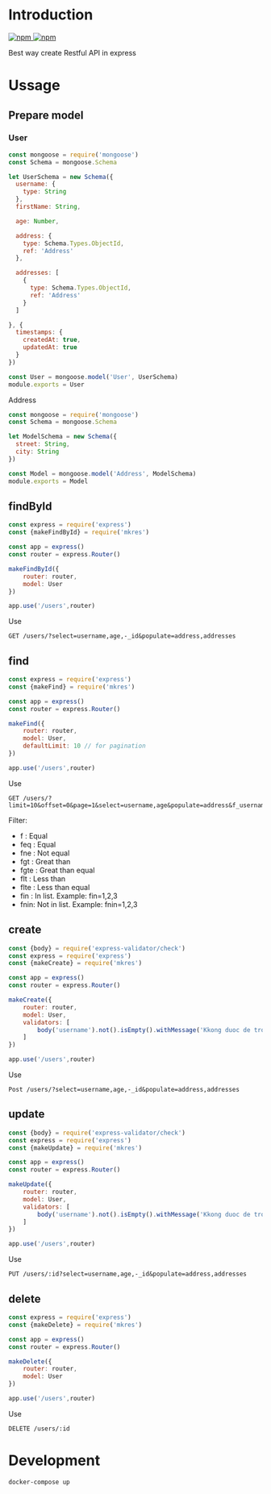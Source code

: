 # Introduction

[![npm](https://img.shields.io/npm/v/mkres.svg) ![npm](https://img.shields.io/npm/dm/mkres.svg)](https://www.npmjs.com/package/mkres)


Best way create Restful API in express

# Ussage

## Prepare model

### User

```js
const mongoose = require('mongoose')
const Schema = mongoose.Schema

let UserSchema = new Schema({
  username: {
    type: String
  },
  firstName: String,

  age: Number,

  address: {
    type: Schema.Types.ObjectId,
    ref: 'Address'
  },

  addresses: [
    {
      type: Schema.Types.ObjectId,
      ref: 'Address'
    }
  ]

}, {
  timestamps: {
    createdAt: true,
    updatedAt: true
  }
})

const User = mongoose.model('User', UserSchema)
module.exports = User

```

Address
```js
const mongoose = require('mongoose')
const Schema = mongoose.Schema

let ModelSchema = new Schema({
  street: String,
  city: String
})

const Model = mongoose.model('Address', ModelSchema)
module.exports = Model

```


## findById
```js
const express = require('express')
const {makeFindById} = require('mkres')

const app = express()
const router = express.Router()

makeFindById({
    router: router,
    model: User
})

app.use('/users',router)

```


Use 
```
GET /users/?select=username,age,-_id&populate=address,addresses
```

## find
```js
const express = require('express')
const {makeFind} = require('mkres')

const app = express()
const router = express.Router()

makeFind({
    router: router,
    model: User,
    defaultLimit: 10 // for pagination
})

app.use('/users',router)

```

Use 
```
GET /users/?limit=10&offset=0&page=1&select=username,age&populate=address&f_username=hehe&fgt_age=2&flt_age=6&
```

Filter: 
* f : Equal
* feq : Equal
* fne : Not equal
* fgt : Great than
* fgte : Great than equal
* flt : Less than
* flte : Less than equal
* fin : In list. Example:  fin=1,2,3
* fnin: Not in list. Example: fnin=1,2,3

## create
```js
const {body} = require('express-validator/check')
const express = require('express')
const {makeCreate} = require('mkres')

const app = express()
const router = express.Router()

makeCreate({
    router: router,
    model: User,
    validators: [
        body('username').not().isEmpty().withMessage('Kkong duoc de trong')
    ]
})

app.use('/users',router)
```

Use 
```
Post /users/?select=username,age,-_id&populate=address,addresses
```

## update
```js
const {body} = require('express-validator/check')
const express = require('express')
const {makeUpdate} = require('mkres')

const app = express()
const router = express.Router()

makeUpdate({
    router: router,
    model: User,
    validators: [
        body('username').not().isEmpty().withMessage('Kkong duoc de trong')
    ]
})

app.use('/users',router)
```

Use 
```
PUT /users/:id?select=username,age,-_id&populate=address,addresses
```

## delete
```js
const express = require('express')
const {makeDelete} = require('mkres')

const app = express()
const router = express.Router()

makeDelete({
    router: router,
    model: User
})

app.use('/users',router)
```
Use 
```
DELETE /users/:id
```


# Development

```
docker-compose up
```
